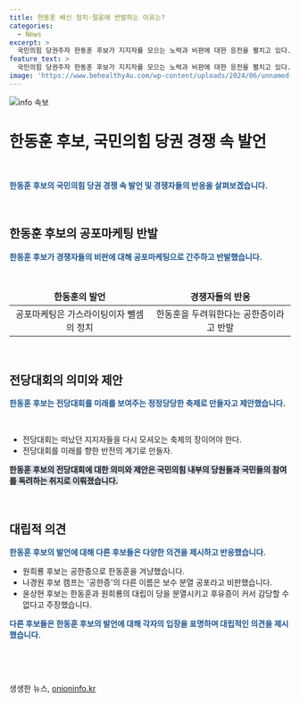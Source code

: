 ```yaml
---
title: 한동훈 배신 정치·절윤에 반발하는 이유는?
categories:
  - News
excerpt: >
  국민의힘 당권주자 한동훈 후보가 지지자를 모으는 노력과 비판에 대한 응전을 펼치고 있다. 후보는 경쟁자들의 공한증 비판에 반발하며, 후보들의 투표율 제고에 참여를 촉구했다. 또한, 경쟁을 통한 보수 분열 우려를 나타내며, 전당대회를 미래를 위한 축제로 만들겠다는 강력한 메시지를 내놨다. 이에 대응하여 경쟁자들도 각자의 입장을 피력하며 당 내 분열을 우려했다. 당내 갈등과 당권 경쟁이 더욱 치열해질 전망이다.
feature_text: >
  국민의힘 당권주자 한동훈 후보가 지지자를 모으는 노력과 비판에 대한 응전을 펼치고 있다. 후보는 경쟁자들의 공한증 비판에 반발하며, 후보들의 투표율 제고에 참여를 촉구했다. 또한, 경쟁을 통한 보수 분열 우려를 나타내며, 전당대회를 미래를 위한 축제로 만들겠다는 강력한 메시지를 내놨다. 이에 대응하여 경쟁자들도 각자의 입장을 피력하며 당 내 분열을 우려했다. 당내 갈등과 당권 경쟁이 더욱 치열해질 전망이다.
image: 'https://www.behealthy4u.com/wp-content/uploads/2024/06/unnamed-file.png'
---
```


<p><img src="https://www.behealthy4u.com/wp-content/uploads/2024/06/unnamed-file.png" alt="info 속보" /></p>

<h1>한동훈 후보, 국민의힘 당권 경쟁 속 발언</h1>

<p data-ke-size="size16">&nbsp;</p>

<p><b><span style="color: #1a5490;">한동훈 후보의 국민의힘 당권 경쟁 속 발언 및 경쟁자들의 반응을 살펴보겠습니다.</span></b></p>

<p data-ke-size="size16">&nbsp;</p>

<h2 data-ke-size="size26">한동훈 후보의 공포마케팅 반발</h2>

<p><b><span style="color: #1a5490;">한동훈 후보가 경쟁자들의 비판에 대해 공포마케팅으로 간주하고 반발했습니다.</span></b></p>

<p data-ke-size="size16">&nbsp;</p>

<table>
<thead>
<tr>
<td style="text-align: center; height: 17px;"><b>한동훈의 발언</b></td>
<td style="text-align: center; height: 17px;"><b>경쟁자들의 반응</b></td>
</tr>
</thead>
<tbody>
<tr>
<td style="text-align: center; height: 17px;">공포마케팅은 가스라이팅이자 뺄셈의 정치</td>
<td style="text-align: center; height: 17px;">한동훈을 두려워한다는 공한증이라고 반발</td>
</tr>
</tbody>
</table>

<p data-ke-size="size16">&nbsp;</p>

<h2 data-ke-size="size26">전당대회의 의미와 제안</h2>

<p><b><span style="color: #1a5490;">한동훈 후보는 전당대회를 미래를 보여주는 정정당당한 축제로 만들자고 제안했습니다.</span></b></p>

<p data-ke-size="size16">&nbsp;</p>

<ul>
<li>전당대회는 떠났던 지지자들을 다시 모셔오는 축제의 장이어야 한다.</li>
<li>전당대회를 미래를 향한 반전의 계기로 만들자.</li>
</ul>

<p><b><span style="background-color: #21538527;">한동훈 후보의 전당대회에 대한 의미와 제안은 국민의힘 내부의 당원들과 국민들의 참여를 독려하는 취지로 이뤄졌습니다.</span></b></p>

<p data-ke-size="size16">&nbsp;</p>

<h2 data-ke-size="size26">대립적 의견</h2>

<p><b><span style="color: #1a5490;">한동훈 후보의 발언에 대해 다른 후보들은 다양한 의견을 제시하고 반응했습니다.</span></b></p>

<ul>
<li>원희룡 후보는 공한증으로 한동훈을 겨냥했습니다.</li>
<li>나경원 후보 캠프는 '공한증'의 다른 이름은 보수 분열 공포라고 비판했습니다.</li>
<li>윤상현 후보는 한동훈과 원희룡의 대립이 당을 분열시키고 후유증이 커서 감당할 수 없다고 주장했습니다.</li>
</ul>

<p><b><span style="color: #1a5490;">다른 후보들은 한동훈 후보의 발언에 대해 각자의 입장을 표명하며 대립적인 의견을 제시했습니다.</span></b></p>

<p data-ke-size="size16">&nbsp;</p>

<p data-ke-size="size16">&nbsp;</p>
생생한 뉴스, <a href="https://onioninfo.kr" rel="dofollow">onioninfo.kr</a>



